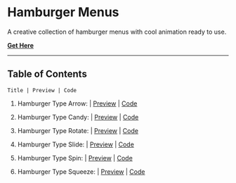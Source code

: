 # **Hamburger Menus**

A creative collection of hamburger menus with cool animation ready to use.

[**Get Here**](https://github.com/imniladri/Miscellaneous/tree/main/Hamburger-Menus)

---

## **Table of Contents**

```
Title | Preview | Code
```

1.  Hamburger Type Arrow:
    | [Preview](https://imniladri.github.io/Miscellaneous/Hamburger-Menus/Hamburger-Type-Arrow)
    | [Code](https://github.com/imniladri/Miscellaneous/tree/main/Hamburger-Menus/Hamburger-Type-Arrow)

2.  Hamburger Type Candy:
    | [Preview](https://imniladri.github.io/Miscellaneous/Hamburger-Menus/Hamburger-Type-Candy)
    | [Code](https://github.com/imniladri/Miscellaneous/tree/main/Hamburger-Menus/Hamburger-Type-Candy)

3.  Hamburger Type Rotate:
    | [Preview](https://imniladri.github.io/Miscellaneous/Hamburger-Menus/Hamburger-Type-Rotate)
    | [Code](https://github.com/imniladri/Miscellaneous/tree/main/Hamburger-Menus/Hamburger-Type-Rotate)

4.  Hamburger Type Slide:
    | [Preview](https://imniladri.github.io/Miscellaneous/Hamburger-Menus/Hamburger-Type-Slide)
    | [Code](https://github.com/imniladri/Miscellaneous/tree/main/Hamburger-Menus/Hamburger-Type-Slide)

5.  Hamburger Type Spin:
    | [Preview](https://imniladri.github.io/Miscellaneous/Hamburger-Menus/Hamburger-Type-Spin)
    | [Code](https://github.com/imniladri/Miscellaneous/tree/main/Hamburger-Menus/Hamburger-Type-Spin)

6.  Hamburger Type Squeeze:
    | [Preview](https://imniladri.github.io/Miscellaneous/Hamburger-Menus/Hamburger-Type-Squeeze)
    | [Code](https://github.com/imniladri/Miscellaneous/tree/main/Hamburger-Menus/Hamburger-Type-Squeeze)
